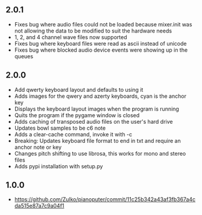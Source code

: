 ## 2.0.1
- Fixes bug where audio files could not be loaded because mixer.init was not
  allowing the data to be modified to suit the hardware needs
- 1, 2, and 4 channel wave files now supported
- Fixes bug where keyboard files were read as ascii instead of unicode
- Fixes bug where blocked audio device events were showing up in the queues

## 2.0.0
- Add qwerty keyboard layout and defaults to using it
- Adds images for the qwery and azerty keyboards, cyan is the anchor key
- Displays the keyboard layout images when the program is running
- Quits the program if the pygame window is closed
- Adds caching of transposed audio files on the user's hard drive
- Updates bowl samples to be c6 note
- Adds a clear-cache command, invoke it with -c
- Breaking: Updates keyboard file format to end in txt and require an anchor note or key
- Changes pitch shifting to use librosa, this works for mono and stereo files
- Adds pypi installation with setup.py

## 1.0.0
- https://github.com/Zulko/pianoputer/commit/11c25b342a43af3fb367a4cda515e87a7c9a04f1
